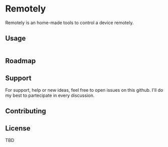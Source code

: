 # Remotely

Remotely is an home-made tools to control a device remotely.


## Usage

```TBD
```

## Roadmap



## Support

For support, help or new ideas, feel free to open issues on this github. I'll do my best to partecipate in every discussion.

## Contributing


## License
TBD